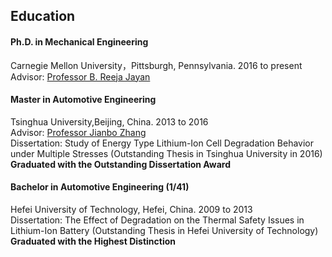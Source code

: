 <section class="thirteen columns" markdown="1">

# Education

#### Ph.D. in Mechanical Engineering
Carnegie Mellon University，Pittsburgh, Pennsylvania. 2016 to present  
Advisor: [Professor B. Reeja Jayan](http://jayanlab.com/)



#### Master in Automotive Engineering
Tsinghua University,Beijing, China. 2013 to 2016  
Advisor: [Professor Jianbo Zhang](http://thueps.org/html/en/)  
Dissertation: Study of Energy Type Lithium-Ion Cell Degradation Behavior under Multiple Stresses (Outstanding Thesis in Tsinghua University in 2016)  
**Graduated with the Outstanding Dissertation Award**

#### Bachelor in Automotive Engineering (1/41)
Hefei University of Technology, Hefei, China. 2009 to 2013  
Dissertation: The Effect of Degradation on the Thermal Safety Issues in Lithium-Ion Battery (Outstanding Thesis in Hefei University of Technology)
**Graduated with the Highest Distinction**